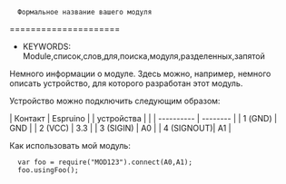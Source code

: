<!--- Copyright (c) 2014 Ваше имя. 
      Информацию о лицензии смотрите в файле LICENSE. -->
      Формальное название вашего модуля 
=====================

* KEYWORDS: Module,список,слов,для,поиска,модуля,разделенных,запятой

Немного информации о модуле. Здесь можно, например, 
немного описать устройство, для которого разработан этот модуль.

Устройство можно подключить следующим образом:

| Контакт    | Espruino | 
| устройства |          |
| ---------- | -------- |
| 1 (GND)    | GND      |
| 2 (VCC)    | 3.3      |
| 3 (SIGIN)  | A0       |
| 4 (SIGNOUT)| A1       |

Как использовать мой модуль:

```
  var foo = require("MOD123").connect(A0,A1);
  foo.usingFoo();
```
